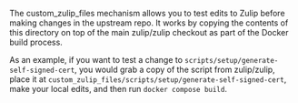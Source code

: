 The custom_zulip_files mechanism allows you to test edits to Zulip
before making changes in the upstream repo.  It works by copying the
contents of this directory on top of the main zulip/zulip checkout as
part of the Docker build process.

As an example, if you want to test a change to
`scripts/setup/generate-self-signed-cert`, you would grab a copy of
the script from zulip/zulip, place it at
`custom_zulip_files/scripts/setup/generate-self-signed-cert`, make
your local edits, and then run `docker compose build`.

